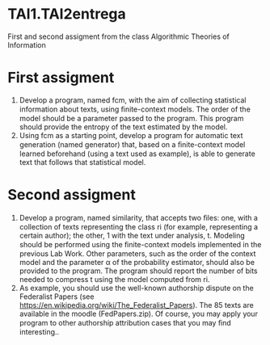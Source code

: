 # TAI1.TAI2entrega
First and second assigment from the class Algorithmic Theories of Information

# First assigment

1. Develop a program, named fcm, with the aim of collecting statistical information about texts, using ﬁnite-context models. The order of the model should be a parameter passed to the program. This program should provide the entropy of the text estimated by the model.
2. Using fcm as a starting point, develop a program for automatic text generation (named generator) that, based on a ﬁnite-context model learned beforehand (using a text used as example), is able to generate text that follows that statistical model.

# Second assigment

1. Develop a program, named similarity, that accepts two ﬁles: one, with a collection of texts representing the class ri (for example, representing a certain author); the other,
1
with the text under analysis, t. Modeling should be performed using the ﬁnite-context models implemented in the previous Lab Work. Other parameters, such as the order of the context model and the parameter α of the probability estimator, should also be provided to the program. The program should report the number of bits needed to compress t using the model computed from ri.
2. As example, you should use the well-known authorship dispute on the Federalist Papers (see https://en.wikipedia.org/wiki/The_Federalist_Papers). The 85 texts are available in the moodle (FedPapers.zip). Of course, you may apply your program to other authorship attribution cases that you may ﬁnd interesting..
